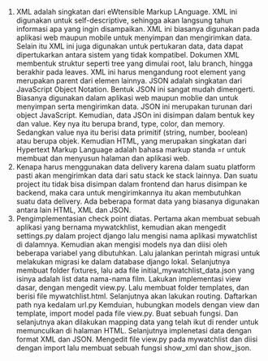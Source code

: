 1. XML adalah singkatan dari eWtensible Markup LAnguage. XML ini digunakan untuk self-descriptive, sehingga akan langsung tahun informasi apa yang ingin disampaikan. XML ini biasanya digunakan pada aplikasi web maupun mobile untuk menyimpan dan mengirimkan data. 
   Selain itu XML ini juga digunakan untuk pertukaran data, data dapat dipertukarkan antara sistem yang tidak kompatibel. Dokumen XML membentuk struktur seperti tree yang dimulai root, lalu branch, hingga berakhir pada leaves. XML ini harus mengandung root element yang merupakan parent dari elemen lainnya. 
   JSON adalah singkatan dari JavaScript Object Notation. Bentuk JSON ini sangat mudah dimengerti. Biasanya digunakan dalam aplikasi web maupun moblie dan untuk menyimpan serta mengirimkan data. JSON ini merupakan turunan dari object JavaScript. Kemudian, data JSOn ini disimpan dalam bentuk key dan value. Key nya itu berupa brand, type, color, dan memory.
   Sedangkan value nya itu berisi data primitif (string, number, boolean) atau berupa objek. Kemudian HTML, yang merupakan singkatan dari Hypertext Markup Language adalah bahasa markup standa =r untuk membuat dan menyusun halaman dan aplikasi web.
2. Kenapa  harus menggunakan data delivery karena dalam suatu platform pasti akan mengirimkan data dari satu stack ke stack lainnya. Dan suatu project itu tidak bisa disimpan dalam frontend dan harus disimpan ke backend, maka cara untuk mengirimkannya itu akan membutuhkan suatu data delivery. Ada beberapa format data yang biasanya digunakan antara lain HTML, XML dan JSON.
3. Pengimplementasian check point diatas. Pertama akan membuat sebuah aplikasi yang bernama mywatckhlist, kemudian akan mengedit settings.py dalam project django lalu mengisi nama aplikasi mywatchlist di dalamnya.
   Kemudian akan mengisi models nya dan diisi oleh beberapa variabel yang dibutuhkan. Lalu jalankan perintah migrasi untuk melakukan migrasi ke dalam database django lokal.
   Selanjutnya membuat folder fixtures, lalu ada file initial_mywatchlist_data.json yang isinya adalah list data nama-nama film.
   Lakukan implementasi view dasar, dengan mengedit view.py. Lalu membuat folder templates, dan berisi file mywatchlist.html. Selanjutnya akan lakukan routing. Daftarkan path nya kedalam url.py
   Kemduian, hubungkan models dengan view dan template, import model pada file view.py. Buat sebuah fungsi. Dan selanjutnya akan dilakukan mapping data yang telah ikut di render untuk memunculkan di halaman HTML.
   Selanjutnya implenetasi data dengan format XML dan JSON. Mengedit file view.py pada mywatchlist dan diisi dengan import lalu membuat sebuah fungsi show_xml dan show_json. 
